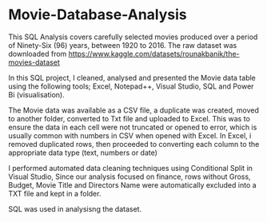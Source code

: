 # Movie-Database-Analysis

This SQL Analysis covers carefully selected movies produced over a period of Ninety-Six (96) years, between 1920 to 2016. The raw dataset was downloaded from https://www.kaggle.com/datasets/rounakbanik/the-movies-dataset

In this SQL project, I cleaned, analysed and presented the Movie data table using the following tools; Excel, Notepad++, Visual Studio, SQL and Power Bi (visualisation).

The Movie data was available as a CSV file, a duplicate was created, moved to another folder, converted to Txt file and uploaded to Excel. This was to ensure the data in each cell were not truncated or opened to error, which is usually common with numbers in CSV when opened with Excel. In Excel, i removed duplicated rows, then proceeded to converting each column to the appropriate data type (text, numbers or date)

I performed automated data cleaning techniques using Conditional Split in Visual Studio, Since our analysis focused on finance, rows without Gross, Budget, Movie Title and Directors Name were automatically excluded into a TXT file and kept in a folder.

SQL was used in analysisng the dataset.
